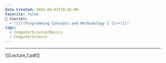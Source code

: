 ```yaml
---
Date Created: 2024-09-01T10:42:00
Favorite: false
📕 Courses:
  - "[[!!Programming Concepts and Methodology I (C++)]]"
tags:
  - ComputerScience/Basics
  - ComputerScience
---
```

---
![[Lecture_1.pdf]]